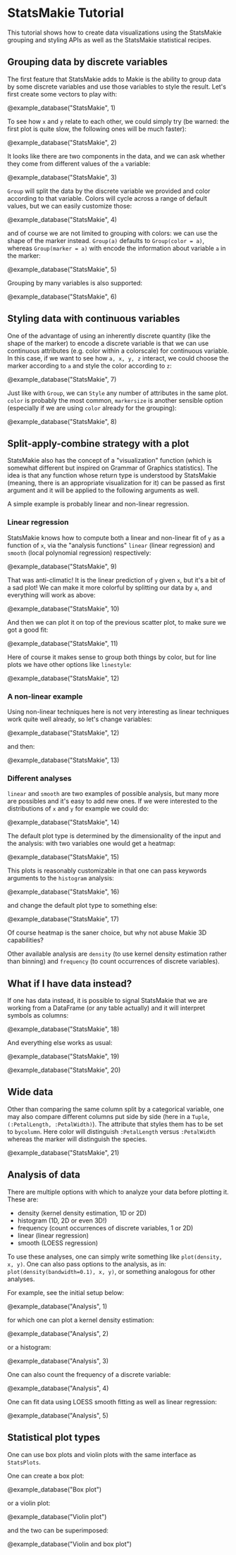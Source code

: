 # StatsMakie Tutorial

This tutorial shows how to create data visualizations using the StatsMakie grouping and styling APIs as well as the StatsMakie statistical recipes.

## Grouping data by discrete variables

The first feature that StatsMakie adds to Makie is the ability to group data by some discrete variables and use those variables to style the result. Let's first create some vectors to play with:

@example_database("StatsMakie", 1)

To see how `x` and `y` relate to each other, we could simply try (be warned: the first plot is quite slow, the following ones will be much faster):

@example_database("StatsMakie", 2)


It looks like there are two components in the data, and we can ask whether they come from different values of the `a` variable:

@example_database("StatsMakie", 3)

`Group` will split the data by the discrete variable we provided and color according to that variable. Colors will cycle across a range of default values, but we can easily customize those:

@example_database("StatsMakie", 4)


and of course we are not limited to grouping with colors: we can use the shape of the marker instead. `Group(a)` defaults to `Group(color = a)`, whereas `Group(marker = a)` with encode the information about variable `a` in the marker:

@example_database("StatsMakie", 5)

Grouping by many variables is also supported:

@example_database("StatsMakie", 6)


## Styling data with continuous variables

One of the advantage of using an inherently discrete quantity (like the shape of the marker) to encode a discrete variable is that we can use continuous attributes (e.g. color within a colorscale) for continuous variable. In this case, if we want to see how `a, x, y, z` interact, we could choose the marker according to `a` and style the color according to `z`:

@example_database("StatsMakie", 7)


Just like with `Group`, we can `Style` any number of attributes in the same plot. `color` is probably the most common, `markersize` is another sensible option (especially if we are using `color` already for the grouping):

@example_database("StatsMakie", 8)

## Split-apply-combine strategy with a plot

StatsMakie also has the concept of a "visualization" function (which is somewhat different but inspired on Grammar of Graphics statistics). The idea is that any function whose return type is understood by StatsMakie (meaning, there is an appropriate visualization for it) can be passed as first argument and it will be applied to the following arguments as well.

A simple example is probably linear and non-linear regression.

### Linear regression

StatsMakie knows how to compute both a linear and non-linear fit of `y` as a function of `x`, via the "analysis functions" `linear` (linear regression) and `smooth` (local polynomial regression) respectively:

@example_database("StatsMakie", 9)

That was anti-climatic! It is the linear prediction of `y` given `x`, but it's a bit of a sad plot! We can make it more colorful by splitting our data by `a`, and everything will work as above:

@example_database("StatsMakie", 10)

And then we can plot it on top of the previous scatter plot, to make sure we got a good fit:

@example_database("StatsMakie", 11)

Here of course it makes sense to group both things by color, but for line plots we have other options like `linestyle`:

@example_database("StatsMakie", 12)

### A non-linear example

Using non-linear techniques here is not very interesting as linear techniques work quite well already, so let's change variables:

@example_database("StatsMakie", 12)

and then:

@example_database("StatsMakie", 13)

### Different analyses

`linear` and `smooth` are two examples of possible analysis, but many more are possibles and it's easy to add new ones. If we were interested to the distributions of `x` and `y` for example we could do:

@example_database("StatsMakie", 14)


The default plot type is determined by the dimensionality of the input and the analysis: with two variables one would get a heatmap:

@example_database("StatsMakie", 15)

This plots is reasonably customizable in that one can pass keywords arguments to the `histogram` analysis:

@example_database("StatsMakie", 16)


and change the default plot type to something else:

@example_database("StatsMakie", 17)


Of course heatmap is the saner choice, but why not abuse Makie 3D capabilities?

Other available analysis are `density` (to use kernel density estimation rather than binning) and `frequency` (to count occurrences of discrete variables).

## What if I have data instead?

If one has data instead, it is possible to signal StatsMakie that we are working from a DataFrame (or any table actually) and it will interpret symbols as columns:

@example_database("StatsMakie", 18)


And everything else works as usual:


@example_database("StatsMakie", 19)

@example_database("StatsMakie", 20)

## Wide data

Other than comparing the same column split by a categorical variable, one may also compare different columns put side by side (here in a `Tuple`, `(:PetalLength, :PetalWidth)`). The attribute that styles them has to be set to `bycolumn`. Here color will distinguish `:PetalLength` versus `:PetalWidth` whereas the marker will distinguish the species.

@example_database("StatsMakie", 21)

## Analysis of data

There are multiple options with which to analyze your data before plotting it.  These are:

- density (kernel density estimation, 1D or 2D)
- histogram (1D, 2D or even 3D!)
- frequency (count occurrences of discrete variables, 1 or 2D)
- linear (linear regression)
- smooth (LOESS regression)

To use these analyses, one can simply write something like `plot(density, x, y)`.  One can also pass options to the analysis, as in: `plot(density(bandwidth=0.1), x, y)`, or something analogous for other analyses.

For example, see the initial setup below:

@example_database("Analysis", 1)

for which one can plot a kernel density estimation:

@example_database("Analysis", 2)

or a histogram:

@example_database("Analysis", 3)

One can also count the frequency of a discrete variable:

@example_database("Analysis", 4)

One can fit data using LOESS smooth fitting as well as linear regression:

@example_database("Analysis", 5)

## Statistical plot types

One can use box plots and violin plots with the same interface as `StatsPlots`.  

One can create a box plot:

@example_database("Box plot")

or a violin plot:

@example_database("Violin plot")

and the two can be superimposed:

@example_database("Violin and box plot")
